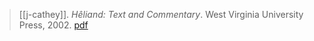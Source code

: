 > [[j-cathey]]. *Hêliand: Text and Commentary*. West Virginia University Press, 2002. [pdf](a/j-cathey2002ed.pdf)